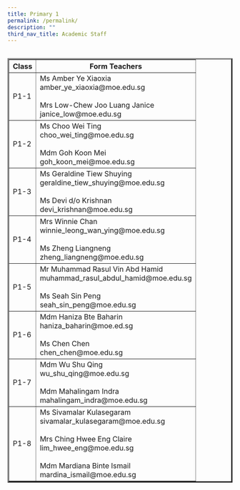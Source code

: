 ```yaml
---
title: Primary 1
permalink: /permalink/
description: ""
third_nav_title: Academic Staff
---
```

<style type="text/css">
.tg  {border-collapse:collapse;border-spacing:0;}
.tg td{border-color:black;border-style:solid;border-width:3px;font-family:Arial, sans-serif;font-size:16px;
  overflow:hidden;padding:10px 5px;word-break:normal;}
.tg th{border-color:black;border-style:solid;border-width:3px;font-family:Arial, sans-serif;font-size:16px;
  font-weight:normal;overflow:hidden;padding:10px 5px;word-break:normal;}
.tg .tg-uw46{border-color:black;border-style:solid;border-width:3px;background-color:#dae8fc;border-color:#000000;font-family:Arial, Helvetica, sans-serif !important;font-size:16px;
  font-weight:bold;position:-webkit-sticky;position:sticky;text-align:center;top:-1px;vertical-align:top;
  will-change:transform}
.tg .tg-a98g{background-color:#34cdf9;border-color:black;border-style:solid;border-width:3px;border-color:#000000;font-family:Arial, Helvetica, sans-serif !important;font-size:16px;
  text-align:left;vertical-align:top}
.tg .tg-rk4g{background-color:#34cdf9;border-color:black;border-style:solid;border-width:3px;border-color:#000000;font-family:Arial, Helvetica, sans-serif !important;font-size:16px;
  text-align:left;vertical-align:middle}
@media screen and (max-width: 767px) {.tg {width: auto !important;}.tg col {width: auto !important;}.tg-wrap {overflow-x: auto;-webkit-overflow-scrolling: touch;}}</style>
<div class="tg-wrap"><table class="tg"><table border = "3">
<thead>
  <tr>
    <th class="tg-uw46">Class</th>
    <th class="tg-uw46">Form Teachers</th>
  </tr>
</thead>
<tbody>
  <tr>
    <td class="tg-rk4g">P1-1</td>
    <td class="tg-a98g">Ms Amber Ye Xiaoxia<br>amber_ye_xiaoxia@moe.edu.sg<br><br>Mrs Low-Chew Joo Luang Janice<br>janice_low@moe.edu.sg<br></td>
  </tr>
  <tr>
    <td class="tg-rk4g">P1-2</td>
    <td class="tg-a98g">Ms Choo Wei Ting<br>choo_wei_ting@moe.edu.sg<br><br>Mdm Goh Koon Mei<br>goh_koon_mei@moe.edu.sg</td>
  </tr>
  <tr>
    <td class="tg-rk4g">P1-3</td>
    <td class="tg-a98g">Ms Geraldine Tiew Shuying<br>geraldine_tiew_shuying@moe.edu.sg<br><br>Ms Devi d/o Krishnan<br>devi_krishnan@moe.edu.sg</td>
  </tr>
  <tr>
    <td class="tg-rk4g">P1-4</td>
    <td class="tg-a98g">Mrs Winnie Chan<br>winnie_leong_wan_ying@moe.edu.sg<br><br>Ms Zheng Liangneng<br>zheng_liangneng@moe.edu.sg</td>
  </tr>
  <tr>
    <td class="tg-rk4g">P1-5</td>
    <td class="tg-a98g">Mr Muhammad Rasul Vin Abd Hamid<br>muhammad_rasul_abdul_hamid@moe.edu.sg<br><br>Ms Seah Sin Peng<br>seah_sin_peng@moe.edu.sg</td>
  </tr>
  <tr>
    <td class="tg-rk4g">P1-6</td>
    <td class="tg-a98g">Mdm Haniza Bte Baharin<br>haniza_baharin@moe.ed.sg<br><br>Ms Chen Chen<br>chen_chen@moe.edu.sg</td>
  </tr>
  <tr>
    <td class="tg-rk4g">P1-7</td>
    <td class="tg-a98g">Mdm Wu Shu Qing<br>wu_shu_qing@moe.edu.sg<br><br>Mdm Mahalingam Indra<br>mahalingam_indra@moe.edu.sg</td>
  </tr>
  <tr>
    <td class="tg-rk4g">P1-8</td>
    <td class="tg-a98g">Ms Sivamalar Kulasegaram<br>sivamalar_kulasegaram@moe.edu.sg<br><br>Mrs Ching Hwee Eng Claire<br>lim_hwee_eng@moe.edu.sg<br><br>Mdm Mardiana Binte Ismail<br>mardina_ismail@moe.edu.sg</td>
  </tr>
</tbody>
</table>
